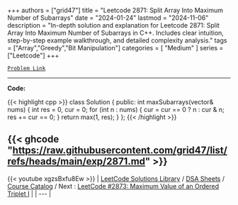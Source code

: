 
+++
authors = ["grid47"]
title = "Leetcode 2871: Split Array Into Maximum Number of Subarrays"
date = "2024-01-24"
lastmod = "2024-11-06"
description = "In-depth solution and explanation for Leetcode 2871: Split Array Into Maximum Number of Subarrays in C++. Includes clear intuition, step-by-step example walkthrough, and detailed complexity analysis."
tags = ["Array","Greedy","Bit Manipulation"]
categories = [
    "Medium"
]
series = ["Leetcode"]
+++



[`Problem Link`](https://leetcode.com/problems/split-array-into-maximum-number-of-subarrays/description/)

---
**Code:**

{{< highlight cpp >}}
class Solution {
public:
    int maxSubarrays(vector<int>& nums) {
        int res = 0, cur = 0;
        for (int n : nums) {
            cur = cur == 0 ? n : cur & n;
            res += cur == 0;
        }
        return max(1, res);
    }
};
{{< /highlight >}}

{{< ghcode "https://raw.githubusercontent.com/grid47/list/refs/heads/main/exp/2871.md" >}}
---
{{< youtube xgzsBxfu8Ew >}}
| [LeetCode Solutions Library](https://grid47.xyz/leetcode/) / [DSA Sheets](https://grid47.xyz/sheets/) / [Course Catalog](https://grid47.xyz/courses/) / Next : [LeetCode #2873: Maximum Value of an Ordered Triplet I](https://grid47.xyz/posts/leetcode-2873-maximum-value-of-an-ordered-triplet-i-solution/) |
| --- |
